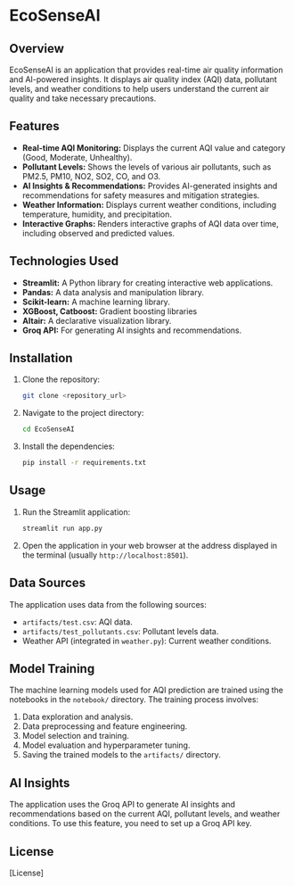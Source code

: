 # EcoSenseAI

## Overview

EcoSenseAI is an application that provides real-time air quality information and AI-powered insights. It displays air quality index (AQI) data, pollutant levels, and weather conditions to help users understand the current air quality and take necessary precautions.

## Features

- **Real-time AQI Monitoring:** Displays the current AQI value and category (Good, Moderate, Unhealthy).
- **Pollutant Levels:** Shows the levels of various air pollutants, such as PM2.5, PM10, NO2, SO2, CO, and O3.
- **AI Insights & Recommendations:** Provides AI-generated insights and recommendations for safety measures and mitigation strategies.
- **Weather Information:** Displays current weather conditions, including temperature, humidity, and precipitation.
- **Interactive Graphs:** Renders interactive graphs of AQI data over time, including observed and predicted values.

## Technologies Used

- **Streamlit:** A Python library for creating interactive web applications.
- **Pandas:** A data analysis and manipulation library.
- **Scikit-learn:** A machine learning library.
- **XGBoost, Catboost:** Gradient boosting libraries
- **Altair:** A declarative visualization library.
- **Groq API:** For generating AI insights and recommendations.

## Installation

1.  Clone the repository:

    ```bash
    git clone <repository_url>
    ```
2.  Navigate to the project directory:

    ```bash
    cd EcoSenseAI
    ```
3.  Install the dependencies:

    ```bash
    pip install -r requirements.txt
    ```

## Usage

1.  Run the Streamlit application:

    ```bash
    streamlit run app.py
    ```
2.  Open the application in your web browser at the address displayed in the terminal (usually `http://localhost:8501`).


## Data Sources

The application uses data from the following sources:

-   `artifacts/test.csv`: AQI data.
-   `artifacts/test_pollutants.csv`: Pollutant levels data.
-   Weather API (integrated in `weather.py`): Current weather conditions.

## Model Training

The machine learning models used for AQI prediction are trained using the notebooks in the `notebook/` directory. The training process involves:

1.  Data exploration and analysis.
2.  Data preprocessing and feature engineering.
3.  Model selection and training.
4.  Model evaluation and hyperparameter tuning.
5.  Saving the trained models to the `artifacts/` directory.

## AI Insights

The application uses the Groq API to generate AI insights and recommendations based on the current AQI, pollutant levels, and weather conditions. To use this feature, you need to set up a Groq API key.

## License

[License]
